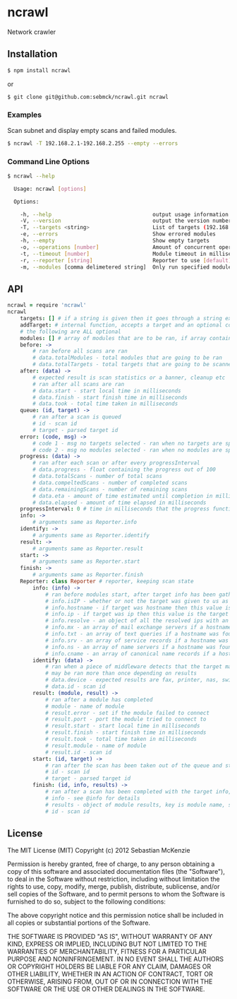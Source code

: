 # ncrawl #

Network crawler

## Installation ##

```bash
$ npm install ncrawl
```

or

```bash
$ git clone git@github.com:sebmck/ncrawl.git ncrawl
```

### Examples ###

Scan subnet and display empty scans and failed modules.

```bash
$ ncrawl -T 192.168.2.1-192.168.2.255 --empty --errors
```

### Command Line Options ###

```bash
$ ncrawl --help

  Usage: ncrawl [options]

  Options:

    -h, --help                                output usage information
    -V, --version                             output the version number
    -T, --targets <string>                    List of targets (192.168.2.1-192.168.5.255)
    -e, --errors                              Show errored modules
    -h, --empty                               Show empty targets
    -o, --operations [number]                 Amount of concurrent operations [256]
    -t, --timeout [number]                    Module timeout in milliseconds [2000]
    -r, --reporter [string]                   Reporter to use [default]
    -m, --modules [comma delimetered string]  Only run specified modules [all]

```

## API ##

```coffeescript
ncrawl = require 'ncrawl'
ncrawl
	targets: [] # if a string is given then it goes through a string explode on the comma delimeter and ip ranges are parsed, if an array is given target parsing is bypassed and the array is used instead
	addTarget: # internal function, accepts a target and an optional completion callback that is called with the same arguments as Reporter.finish
	# the following are ALL optional
	modules: [] # array of modules that are to be ran, if array contains 'all', all other elements are ignored and all are allowed
	before: ->
		# ran before all scans are ran
		# data.totalModules - total modules that are going to be ran
		# data.totalTargets - total targets that are going to be scanned
	after: (data) ->
		# expected result is scan statistics or a banner, cleanup etc
		# ran after all scans are ran
		# data.start - start local time in milliseconds
		# data.finish - start finish time in milliseconds
		# data.took - total time taken in milliseconds
	queue: (id, target) ->
		# ran after a scan is queued
		# id - scan id
		# target - parsed target id
	error: (code, msg) ->
		# code 1 - msg no targets selected - ran when no targets are specified
		# code 2 - msg no modules selected - ran when no modules are specified
	progress: (data) ->
		# ran after each scan or after every progressInterval
		# data.progress - float containing the progress out of 100
		# data.totalScans - number of total scans
		# data.compeltedScans - number of completed scans
		# data.remainingScans - number of remaining scans
		# data.eta - amount of time estimated until completion in milliseconds
		# data.elapsed - amount of time elapsed in milliseconds
	progressInterval: 0 # time in milliseconds that the progress function will be called, if undefined it's called after each scan
	info: ->
		# arguments same as Reporter.info
	identify: ->
		# arguments same as Reporter.identify
	result: ->
		# arguments same as Reporter.result
	start: ->
		# arguments same as Reporter.start
	finish: ->
		# arguments same as Reporter.finish
	Reporter: class Reporter # reporter, keeping scan state
		info: (info) ->
			# ran before modules start, after target info has been gathered
			# info.isIP - whether or not the target was given to us as an ip
			# info.hostname - if target was hostname then this value is the target otherwise it's the first dns resolved hostname
			# info.ip - if target was ip then this value is the target otherwise it's the first dns resolved ip
			# info.resolve - an object of all the resolved ips with an array of resolved hostnames for each ip
			# info.mx - an array of mail exchange servers if a hostname was found, array contains objects with exchange, and priority
			# info.txt - an array of text queries if a hostname was found
			# info.srv - an array of service records if a hostname was found, array contains objects with weight, port, and name
			# info.ns - an array of name servers if a hostname was found
			# info.cname - an array of canonical name records if a hostname was found
		identify: (data) ->
			# ran when a piece of middleware detects that the target may be the specified device
			# may be ran more than once depending on results
			# data.device - expected results are fax, printer, nas, switch, embedded, camera
			# data.id - scan id
		result: (module, result) ->
			# ran after a module has completed
			# module - name of module
			# result.error - set if the module failed to connect
			# result.port - port the module tried to connect to
			# result.start - start local time in milliseconds
			# result.finish - start finish time in milliseconds
			# result.took - total time taken in milliseconds
			# result.module - name of module
			# result.id - scan id
		start: (id, target) ->
			# ran after the scan has been taken out of the queue and started
			# id - scan id
			# target - parsed target id
		finish: (id, info, results) ->
			# ran after a scan has been completed with the target info, module results and the scan id
			# info - see @info for details
			# results - object of module results, key is module name, see @result for value details
			# id - scan id
```

## License ##

The MIT License (MIT)
Copyright (c) 2012 Sebastian McKenzie
 
Permission is hereby granted, free of charge, to any person obtaining a copy of this software and associated documentation files (the "Software"), to deal in the Software without restriction, including without limitation the rights to use, copy, modify, merge, publish, distribute, sublicense, and/or sell copies of the Software, and to permit persons to whom the Software is furnished to do so, subject to the following conditions:
 
The above copyright notice and this permission notice shall be included in all copies or substantial portions of the Software.
 
THE SOFTWARE IS PROVIDED "AS IS", WITHOUT WARRANTY OF ANY KIND, EXPRESS OR IMPLIED, INCLUDING BUT NOT LIMITED TO THE WARRANTIES OF MERCHANTABILITY, FITNESS FOR A PARTICULAR PURPOSE AND NONINFRINGEMENT. IN NO EVENT SHALL THE AUTHORS OR COPYRIGHT HOLDERS BE LIABLE FOR ANY CLAIM, DAMAGES OR OTHER LIABILITY, WHETHER IN AN ACTION OF CONTRACT, TORT OR OTHERWISE, ARISING FROM, OUT OF OR IN CONNECTION WITH THE SOFTWARE OR THE USE OR OTHER DEALINGS IN THE SOFTWARE.